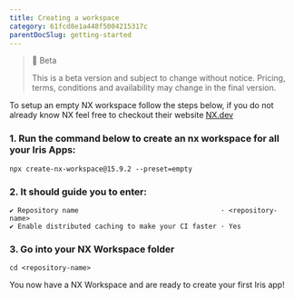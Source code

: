 ```yaml
---
title: Creating a workspace
category: 61fcd8e1a448f5004215317c
parentDocSlug: getting-started
---
```


> 🚧 Beta
> 
> This is a beta version and subject to change without notice. Pricing, terms, conditions and availability may change in the final version.

To setup an empty NX workspace follow the steps below, if you do not already know NX feel free to checkout their website [NX.dev](https://nx.dev)

### 1. Run the command below to create an nx workspace for all your Iris Apps:

```
npx create-nx-workspace@15.9.2 --preset=empty
```

### 2. It should guide you to enter:

```
✔ Repository name									· <repository-name>
✔ Enable distributed caching to make your CI faster	· Yes
```

### 3. Go into your NX Workspace folder

```
cd <repository-name>
```

You now have a NX Workspace and are ready to create your first Iris app!